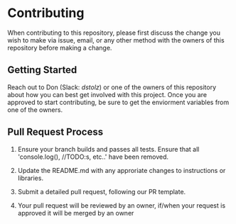 # Contributing

When contributing to this repository, please first discuss the change you wish to make via issue, email, or any other method with the owners of this repository before making a change.

## Getting Started

Reach out to Don (Slack: _dstolz_) or one of the owners of this repository about how you can best get involved with this project. Once you are approved to start contributing, be sure to get the enviorment variables from one of the owners.

## Pull Request Process

1. Ensure your branch builds and passes all tests. Ensure that all 'console.log(), //TODO:s, etc..' have been removed.

2. Update the README.md with any approriate changes to instructions or libraries.

3. Submit a detailed pull request, following our PR template.

4. Your pull request will be reviewed by an owner, if/when your request is approved it will be merged by an owner
